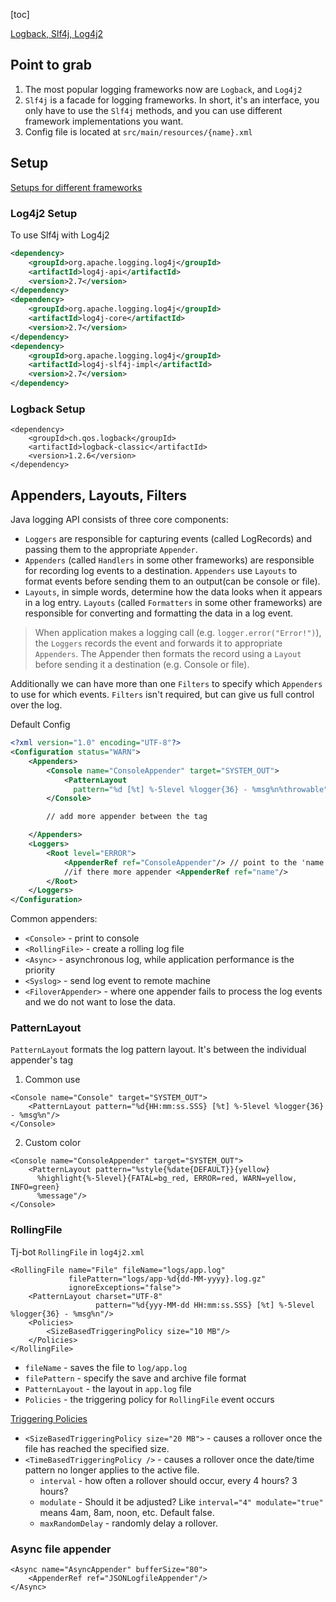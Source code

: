 [toc]

[Logback, Slf4j, Log4j2](https://www.youtube.com/watch?v=SWHYrCXIL38) 


## Point to grab

1. The most popular logging frameworks now are `Logback`, and `Log4j2`
2. `Slf4j` is a facade for logging frameworks. In short, it's an interface, you only have to use the `Slf4j` methods, and you can use different framework implementations you want.
3. Config file is located at `src/main/resources/{name}.xml`

## Setup
[Setups for different frameworks](https://www.baeldung.com/slf4j-with-log4j2-logback) 

### Log4j2 Setup
To use Slf4j with Log4j2
```xml
<dependency>
    <groupId>org.apache.logging.log4j</groupId>
    <artifactId>log4j-api</artifactId>
    <version>2.7</version>
</dependency>
<dependency>
    <groupId>org.apache.logging.log4j</groupId>
    <artifactId>log4j-core</artifactId>
    <version>2.7</version>
</dependency>
<dependency>
    <groupId>org.apache.logging.log4j</groupId>
    <artifactId>log4j-slf4j-impl</artifactId>
    <version>2.7</version>
</dependency>
```

### Logback Setup
```
<dependency>
    <groupId>ch.qos.logback</groupId>
    <artifactId>logback-classic</artifactId>
    <version>1.2.6</version>
</dependency>
```

## Appenders, Layouts, Filters

Java logging API consists of three core components:    
- `Loggers` are responsible for capturing events (called LogRecords) and passing them to the appropriate `Appender`.
- `Appenders` (called `Handlers` in some other frameworks) are responsible for recording log events to a destination. `Appenders` use `Layouts` to format events before sending them to an output(can be console or file).
- `Layouts`, in simple words, determine how the data looks when it appears in a log entry. `Layouts` (called `Formatters` in some other frameworks) are responsible for converting and formatting the data in a log event. 
    
> When application makes a logging call (e.g. `logger.error("Error!")`), the `Loggers` records the event and forwards it to appropriate `Appenders`. The Appender then formats the record using a `Layout` before sending it a destination (e.g. Console or file). 
    
Additionally we can have more than one `Filters` to specify which `Appenders` to use for which events. `Filters` isn't required, but can give us full control over the log.

Default Config
```xml
<?xml version="1.0" encoding="UTF-8"?>
<Configuration status="WARN">
    <Appenders>
        <Console name="ConsoleAppender" target="SYSTEM_OUT">
            <PatternLayout 
              pattern="%d [%t] %-5level %logger{36} - %msg%n%throwable"/>
        </Console>

        // add more appender between the tag

    </Appenders>
    <Loggers>
        <Root level="ERROR">
            <AppenderRef ref="ConsoleAppender"/> // point to the 'name'
            //if there more appender <AppenderRef ref="name"/>
        </Root>
    </Loggers>
</Configuration>
```

Common appenders:
- `<Console>` - print to console
- `<RollingFile>` - create a rolling log file
- `<Async>` - asynchronous log, while application performance is the priority
- `<Syslog>` - send log event to remote machine
- `<FiloverAppender>` - where one appender fails to process the log events and we do not want to lose the data.

### PatternLayout
`PatternLayout` formats the log pattern layout. It's between the individual appender's tag

1. Common use
```
<Console name="Console" target="SYSTEM_OUT">
    <PatternLayout pattern="%d{HH:mm:ss.SSS} [%t] %-5level %logger{36} - %msg%n"/>
</Console>

```

2. Custom color
```
<Console name="ConsoleAppender" target="SYSTEM_OUT">
    <PatternLayout pattern="%style{%date{DEFAULT}}{yellow}
      %highlight{%-5level}{FATAL=bg_red, ERROR=red, WARN=yellow, INFO=green} 
      %message"/>
</Console>
```

### RollingFile

Tj-bot `RollingFile` in `log4j2.xml`
```
<RollingFile name="File" fileName="logs/app.log"
             filePattern="logs/app-%d{dd-MM-yyyy}.log.gz"
             ignoreExceptions="false">
    <PatternLayout charset="UTF-8"
                   pattern="%d{yyy-MM-dd HH:mm:ss.SSS} [%t] %-5level %logger{36} - %msg%n"/>
    <Policies>
        <SizeBasedTriggeringPolicy size="10 MB"/>
    </Policies>
</RollingFile>
```

- `fileName` - saves the file to `log/app.log`
- `filePattern` - specify the save and archive file format
- `PatternLayout` - the layout in `app.log` file
- `Policies` - the triggering policy for `RollingFile` event occurs

[Triggering Policies](https://logging.apache.org/log4j/2.x/manual/appenders.html#TriggeringPolicies) 
- `<SizeBasedTriggeringPolicy size="20 MB">` - causes a rollover once the file has reached the specified size. 
- `<TimeBasedTriggeringPolicy />` -  causes a rollover once the date/time pattern no longer applies to the active file.
    - `interval` - how often a rollover should occur, every 4 hours? 3 hours?
    - `modulate` - Should it be adjusted? Like `interval="4" modulate="true"` means 4am, 8am, noon, etc. Default false.
    - `maxRandomDelay` - randomly delay a rollover.


### Async file appender
```
<Async name="AsyncAppender" bufferSize="80">
    <AppenderRef ref="JSONLogfileAppender"/>
</Async>
```
